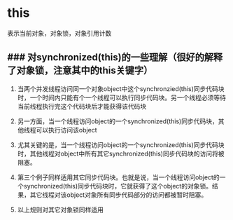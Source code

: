 # this 
表示当前对象，对象锁，对象引用计数
## ### 对synchronized(this)的一些理解（很好的解释了对象锁，注意其中的this关键字）
1. 当两个并发线程访问同一个对象object中这个synchronzied(this)同步代码块时，一个时间内只能有个一个线程可以执行同步代码块。另一个线程必须等待当前线程执行完这个代码块后才能获得该代码块
2. 另一方面，当一个线程访问object的一个synchronized(this)同步代码块，其他线程可以执行访问该object

3. 尤其关键的是，当一个线程访问object的一个synchronized(this)同步代码块时，其他线程对object中所有其它synchronized(this)同步代码块的访问将被阻塞。

4. 第三个例子同样适用其它同步代码块。也就是说，当一个线程访问object的一个synchronized(this)同步代码块时，它就获得了这个object的对象锁。结果，其它线程对该object对象所有同步代码部分的访问都被暂时阻塞。

5. 以上规则对其它对象锁同样适用

